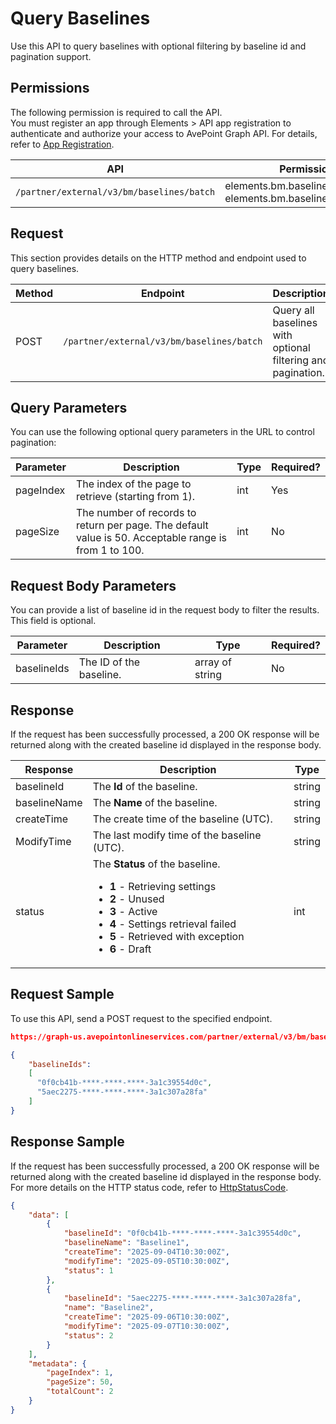 # Query Baselines

Use this API to query baselines with optional filtering by baseline id and pagination support.

## Permissions  

The following permission is required to call the API.  
You must register an app through Elements > API app registration to authenticate and authorize your access to AvePoint Graph API. For details, refer to [App Registration](https://cdn.avepoint.com/assets/apelements-webhelp/avepoint-elements-for-partners/index.htm#!Documents/appregistration.htm).  

| API  | Permission  |
|-----------|--------|
| `/partner/external/v3/bm/baselines/batch` | elements.bm.baseline.read.all or elements.bm.baseline.readwrite.all|  

## Request

This section provides details on the HTTP method and endpoint used to query baselines.

| Method | Endpoint | Description |
| --- | --- | --- |
| POST | `/partner/external/v3/bm/baselines/batch` | Query all baselines with optional filtering and pagination. |

## Query Parameters

You can use the following optional query parameters in the URL to control pagination:

|Parameter|Description | Type|Required?|
|---|---|---|---|
|pageIndex|The index of the page to retrieve (starting from 1). |int|Yes|
|pageSize|The number of records to return per page. The default value is 50. Acceptable range is from 1 to 100.|int|No|

## Request Body Parameters

You can provide a list of baseline id in the request body to filter the results. This field is optional.

|Parameter|Description | Type|Required?|
|---|---|---|---|
|baselineIds|The ID of the baseline. |array of string|No|

## Response

If the request has been successfully processed, a 200 OK response will be returned along with the created baseline id displayed in the response body.

| Response | Description | Type |
| --- | --- | --- |
| baselineId | The **Id** of the baseline. | string |
| baselineName | The **Name** of the baseline. | string |
| createTime | The create time of the baseline (UTC). | string |
| ModifyTime | The last modify time of the baseline (UTC). | string |
| status | The **Status** of the baseline.<ul><li>**1** - Retrieving settings</li><li>**2** - Unused</li><li>**3** - Active</li><li>**4** - Settings retrieval failed</li><li>**5** - Retrieved with exception</li><li>**6** - Draft</li></ul> | int |

## Request Sample

To use this API, send a POST request to the specified endpoint.

```json
https://graph-us.avepointonlineservices.com/partner/external/v3/bm/baselines/batch?pageIndex=1&pageSize=50

{
    "baselineIds": 
    [
      "0f0cb41b-****-****-****-3a1c39554d0c",
      "5aec2275-****-****-****-3a1c307a28fa"
    ]
}
```

## Response Sample  

If the request has been successfully processed, a 200 OK response will be returned along with the created baseline id displayed in the response body. For more details on the HTTP status code, refer to [HttpStatusCode](https://learn.avepoint.com/docs/Use-AvePoint-Graph-API.html#http-status-code).

```json
{
    "data": [
        {
            "baselineId": "0f0cb41b-****-****-****-3a1c39554d0c",
            "baselineName": "Baseline1",
            "createTime": "2025-09-04T10:30:00Z",
            "modifyTime": "2025-09-05T10:30:00Z",
            "status": 1
        },
        {
            "baselineId": "5aec2275-****-****-****-3a1c307a28fa",
            "name": "Baseline2",
            "createTime": "2025-09-06T10:30:00Z",
            "modifyTime": "2025-09-07T10:30:00Z",
            "status": 2
        }
    ],
    "metadata": {
        "pageIndex": 1,
        "pageSize": 50,
        "totalCount": 2
    }
}